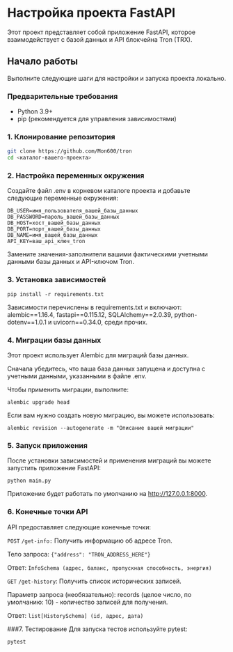 # Настройка проекта FastAPI

Этот проект представляет собой приложение FastAPI, которое взаимодействует с базой данных и API блокчейна Tron (TRX).


## Начало работы

Выполните следующие шаги для настройки и запуска проекта локально.

### Предварительные требования

* Python 3.9+
* pip (рекомендуется для управления зависимостями)

### 1. Клонирование репозитория

```bash
git clone https://github.com/Mon600/tron
cd <каталог-вашего-проекта>
```

### 2. Настройка переменных окружения
Создайте файл .env в корневом каталоге проекта и добавьте следующие переменные окружения:

```
DB_USER=имя_пользователя_вашей_базы_данных
DB_PASSWORD=пароль_вашей_базы_данных
DB_HOST=хост_вашей_базы_данных
DB_PORT=порт_вашей_базы_данных
DB_NAME=имя_вашей_базы_данных
API_KEY=ваш_api_ключ_tron
```

Замените значения-заполнители вашими фактическими учетными данными базы данных и API-ключом Tron.

### 3. Установка зависимостей

```
pip install -r requirements.txt
```

Зависимости перечислены в requirements.txt и включают: alembic==1.16.4, fastapi==0.115.12, SQLAlchemy==2.0.39, python-dotenv==1.0.1 и uvicorn==0.34.0, среди прочих.

### 4. Миграции базы данных
   
Этот проект использует Alembic для миграций базы данных.

Сначала убедитесь, что ваша база данных запущена и доступна с учетными данными, указанными в файле .env.

Чтобы применить миграции, выполните:

```
alembic upgrade head
```

Если вам нужно создать новую миграцию, вы можете использовать:


```
alembic revision --autogenerate -m "Описание вашей миграции"
```

### 5. Запуск приложения
После установки зависимостей и применения миграций вы можете запустить приложение FastAPI:

```
python main.py
```
Приложение будет работать по умолчанию на http://127.0.0.1:8000.

### 6. Конечные точки API
API предоставляет следующие конечные точки:

`POST` `/get-info:` Получить информацию об адресе Tron.

Тело запроса: `{"address": "TRON_ADDRESS_HERE"}`

Ответ: `InfoSchema (адрес, баланс, пропускная способность, энергия)`

`GET` `/get-history`: Получить список исторических записей.

Параметр запроса (необязательно): records (целое число, по умолчанию: 10) - количество записей для получения.

Ответ: `list[HistorySchema] (id, адрес, дата)`

###7. Тестирование
Для запуска тестов используйте pytest:
```
pytest
```
